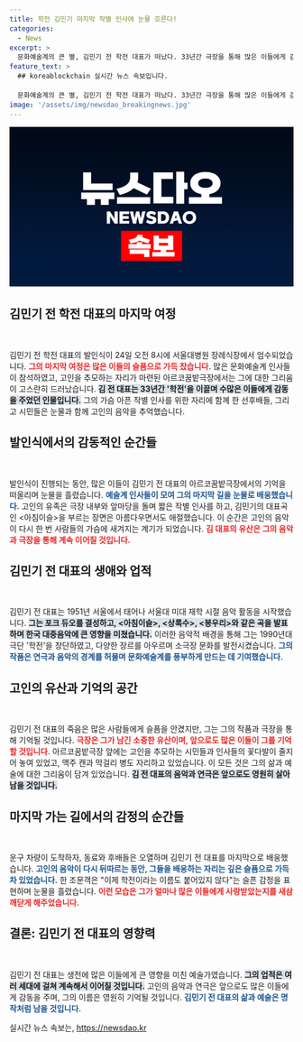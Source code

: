 ```yaml
---
title: 학전 김민기 마지막 작별 인사에 눈물 흐른다!
categories:
  - News
excerpt: >
  문화예술계의 큰 별, 김민기 전 학전 대표가 떠났다. 33년간 극장을 통해 많은 이들에게 감동을 선사한 그를 기리며 선후배들이 눈물로 작별 인사를 전했다. 아침이슬의 여운이 남아있는 서울 대학로, 그의 마지막 길을 함께 걸어간 이들의 애틋한 이야기를 전합니다.
feature_text: >
  ## koreablockchain 실시간 뉴스 속보입니다.

  문화예술계의 큰 별, 김민기 전 학전 대표가 떠났다. 33년간 극장을 통해 많은 이들에게 감동을 선사한 그를 기리며 선후배들이 눈물로 작별 인사를 전했다. 아침이슬의 여운이 남아있는 서울 대학로, 그의 마지막 길을 함께 걸어간 이들의 애틋한 이야기를 전합니다.
image: '/assets/img/newsdao_breakingnews.jpg'
---
```


<p><img src="/assets/img/newsdao_breakingnews.jpg" alt="koreablockchain 속보" /></p>

<h2 data-ke-size="size26">김민기 전 학전 대표의 마지막 여정</h2>

<p data-ke-size="size16">&nbsp;</p>

<p>김민기 전 학전 대표의 발인식이 24일 오전 8시에 서울대병원 장례식장에서 엄수되었습니다. <b><span style="color: #ee2323;">그의 마지막 여정은 많은 이들의 슬픔으로 가득 찼습니다.</span></b> 많은 문화예술계 인사들이 참석하였고, 고인을 추모하는 자리가 마련된 아르코꿈밭극장에서는 그에 대한 그리움이 고스란히 드러났습니다. <b><span style="background-color: #21538527;">김 전 대표는 33년간 '학전'을 이끌며 수많은 이들에게 감동을 주었던 인물입니다.</span></b> 그의 가슴 아픈 작별 인사를 위한 자리에 함께 한 선후배들, 그리고 시민들은 눈물과 함께 고인의 음악을 추억했습니다. </p>

<h2 data-ke-size="size26">발인식에서의 감동적인 순간들</h2>

<p data-ke-size="size16">&nbsp;</p>

<p>발인식이 진행되는 동안, 많은 이들이 김민기 전 대표의 아르코꿈밭극장에서의 기억을 떠올리며 눈물을 흘렸습니다. <b><span style="color: #1a5490;">예술계 인사들이 모여 그의 마지막 길을 눈물로 배웅했습니다.</span></b> 고인의 유족은 극장 내부와 앞마당을 돌며 짧은 작별 인사를 하고, 김민기의 대표곡인 &lt;아침이슬&gt;을 부르는 장면은 아름다우면서도 애절했습니다. 이 순간은 고인의 음악이 다시 한 번 사람들의 가슴에 새겨지는 계기가 되었습니다. <b><span style="color: #ee2323;">김 대표의 유산은 그의 음악과 극장을 통해 계속 이어질 것입니다.</span></b></p>

<h2 data-ke-size="size26">김민기 전 대표의 생애와 업적</h2>

<p data-ke-size="size16">&nbsp;</p>

<p>김민기 전 대표는 1951년 서울에서 태어나 서울대 미대 재학 시절 음악 활동을 시작했습니다. <b><span style="background-color: #21538527;">그는 포크 듀오를 결성하고, &lt;아침이슬&gt;, &lt;상록수&gt;, &lt;봉우리&gt;와 같은 곡을 발표하며 한국 대중음악에 큰 영향을 미쳤습니다.</span></b> 이러한 음악적 배경을 통해 그는 1990년대 극단 '학전'을 창단하였고, 다양한 장르를 아우르며 소극장 문화를 발전시켰습니다. <b><span style="color: #1a5490;">그의 작품은 연극과 음악의 경계를 허물며 문화예술계를 풍부하게 만드는 데 기여했습니다.</span></b></p>

<h2 data-ke-size="size26">고인의 유산과 기억의 공간</h2>

<p data-ke-size="size16">&nbsp;</p>

<p>김민기 전 대표의 죽음은 많은 사람들에게 슬픔을 안겼지만, 그는 그의 작품과 극장을 통해 기억될 것입니다. <b><span style="color: #ee2323;">극장은 그가 남긴 소중한 유산이며, 앞으로도 많은 이들이 그를 기억할 것입니다.</span></b> 아르코꿈밭극장 앞에는 고인을 추모하는 시민들과 인사들의 꽃다발이 줄지어 놓여 있었고, 맥주 캔과 막걸리 병도 자리하고 있었습니다. 이 모든 것은 그의 삶과 예술에 대한 그리움이 담겨 있었습니다. <b><span style="background-color: #21538527;">김 전 대표의 음악과 연극은 앞으로도 영원히 살아남을 것입니다.</span></b></p>

<h2 data-ke-size="size26">마지막 가는 길에서의 감정의 순간들</h2>

<p data-ke-size="size16">&nbsp;</p>

<p>운구 차량이 도착하자, 동료와 후배들은 오열하며 김민기 전 대표를 마지막으로 배웅했습니다. <b><span style="color: #1a5490;">고인의 음악이 다시 뒤따르는 동안, 그들을 배웅하는 자리는 깊은 슬픔으로 가득 차 있었습니다.</span></b> 한 조문객은 "이제 학전이라는 이름도 붙어있지 않다"는 슬픈 감정을 표현하며 눈물을 흘렸습니다. <b><span style="color: #ee2323;">이런 모습은 그가 얼마나 많은 이들에게 사랑받았는지를 새삼 깨닫게 해주었습니다.</span></b></p>

<h2 data-ke-size="size26">결론: 김민기 전 대표의 영향력</h2>

<p data-ke-size="size16">&nbsp;</p>

<p>김민기 전 대표는 생전에 많은 이들에게 큰 영향을 미친 예술가였습니다. <b><span style="background-color: #21538527;">그의 업적은 여러 세대에 걸쳐 계속해서 이어질 것입니다.</span></b> 고인의 음악과 연극은 앞으로도 많은 이들에게 감동을 주며, 그의 이름은 영원히 기억될 것입니다. <b><span style="color: #1a5490;">김민기 전 대표의 삶과 예술은 명작처럼 남을 것입니다.</span></b></p>
실시간 뉴스 속보는, <a href="https://newsdao.kr" rel="dofollow">https://newsdao.kr</a>



